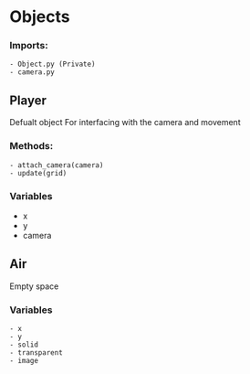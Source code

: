 # Objects

### Imports:
    - Object.py (Private)
    - camera.py

## Player

Defualt object For interfacing with the camera and movement

### Methods:
    - attach_camera(camera)
    - update(grid)

### Variables
   - x
   - y
   - camera


## Air

Empty space

### Variables
    - x
    - y
    - solid
    - transparent
    - image
